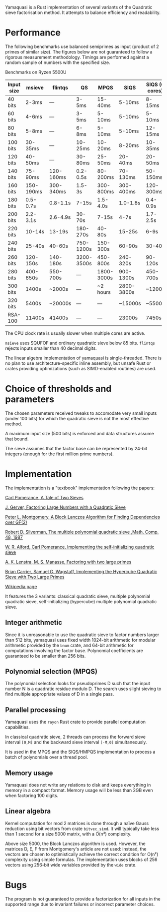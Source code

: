 Yamaquasi is a Rust implementation of several variants of the Quadratic sieve
factorisation method. It attempts to balance efficiency and readability.

# Performance

The following benchmarks use balanced semiprimes as input (product of 2 primes
of similar size). The figures below are not guaranteed to follow a rigorous
measurement methodology. Timings are performed against a random sample
of numbers with the specified size.

Benchmarks on Ryzen 5500U

|Input size| msieve  | flintqs |   QS    |  MPQS   |  SIQS   | SIQS (6 cores) |
| -------- | ------- | ------- | ------- | ------- | ------- | ------- |
|  40 bits |   2-3ms | —       |   3-5ms | 15-40ms |  5-10ms |   8-15ms|
|  60 bits |   4-6ms | —       |   3-5ms |  5-10ms |  5-10ms |   5-10ms|
|  80 bits |   5-8ms | —       |   6-8ms |  5-10ms |  5-10ms |  12-15ms|
| 100 bits | 30-35ms | —       | 10-25ms | 10-20ms |  8-20ms |  10-35ms|
| 120 bits | 40-50ms | —       | 30-80ms | 25-50ms |  20-40ms|  20-50ms|
| 140 bits | 75-90ms |120-160ms| 0.2-0.5s| 80-200ms| 70-130ms| 50-150ms|
| 160 bits |150-190ms|300-340ms|  1.5-3s |300-800ms|300-400ms|120-300ms|
| 180 bits | 0.5-0.7s| 0.8-1.1s|   7-15s | 1.5-4.0s| 1.0-1.8s| 0.4-0.9s|
| 200 bits | 2.2-3.1s| 2.6-4.9s|  30-70s |   7-15s |   4-7s  | 1.7-2.5s|
| 220 bits |  10-14s |  13-19s | 180-270s|  40-80s |  15-25s |    6-9s |
| 240 bits |  25-40s |  40-60s |750-1200s| 150-300s|  60-90s |  30-40s |
| 260 bits | 120-150s| 140-180s|3200-3500s|450-800s| 240-320s| 90-120s |
| 280 bits | 400-650s| 550-700s|    —    |1800-3000s| 900-1300s| 450-700s|
| 300 bits | 1400s   |  ~2000s |    —    | ~2 hours |2800-3800s|  ~1200s |
| 320 bits | 5400s   | ~20000s |    —    |    —     | ~15000s  |  ~5500s |
| RSA-100  | 11400s  |  41400s |    —    |    —     |  23000s  |   7450s |

The CPU clock rate is usually slower when multiple cores are active.

`msieve` uses SQUFOF and ordinary quadratic sieve below 85 bits.
`flintqs` rejects inputs smaller than 40 decimal digits.

The linear algebra implementation of yamaquasi is single-threaded.
There is no plan to use architecture-specific inline assembly,
but unsafe Rust or crates providing optimizations (such as
SIMD-enabled routines) are used.

# Choice of thresholds and parameters

The chosen parameters received tweaks to accomodate very small
inputs (under 100 bits) for which the quadratic sieve
is not the most effective method.

A maximum input size (500 bits) is enforced and data structures assume
that bound.

The sieve assumes that the factor base can be represented by 24-bit
integers (enough for the first million prime numbers).

# Implementation

The implementation is a "textbook" implementation following the papers:

[Carl Pomerance, A Tale of Two Sieves
](https://www.ams.org/notices/199612/pomerance.pdf)

[J. Gerver, Factoring Large Numbers with a Quadratic Sieve
](https://www.jstor.org/stable/2007781)

[Peter L. Montgomery, A Block Lanczos Algorithm for Finding Dependencies over GF(2)
](https://doi.org/10.1007/3-540-49264-X_9)

[Robert D. Silverman, The multiple polynomial quadratic sieve
,Math. Comp. 48, 1987](https://doi.org/10.1090/S0025-5718-1987-0866119-8)

[W. R. Alford, Carl Pomerance, Implementing the self-initializing quadratic sieve
](https://math.dartmouth.edu/~carlp/implementing.pdf)

[A. K. Lenstra, M. S. Manasse, Factoring with two large primes
](https://doi.org/10.1090/S0025-5718-1994-1250773-9)

[Brian Carrier, Samuel G. Wagstaff, Implementing the Hypercube Quadratic Sieve
with Two Large Primes](https://homes.cerias.purdue.edu/~ssw/qs4.pdf)

[Wikipedia page](https://en.wikipedia.org/wiki/Quadratic_sieve)

It features the 3 variants: classical quadratic sieve, multiple polynomial
quadratic sieve, self-initializing (hypercube) multiple polynomial
quadratic sieve.

## Integer arithmetic

Since it is unreasonable to use the quadratic sieve to factor numbers larger
than 512 bits, yamaquasi uses fixed width 1024-bit arithmetic for
modular arithmetic provided by the `bnum` crate, and 64-bit arithmetic
for computations involving the factor base. Polynomial coefficients are
guaranteed to be smaller than 256 bits.

## Polynomial selection (MPQS)

The polynomial selection looks for pseudoprimes D such that the input number
N is a quadratic residue modulo D. The search uses slight sieving to
find multiple appropriate values of D in a single pass.

## Parallel processing

Yamaquasi uses the `rayon` Rust crate to provide parallel computation capabilities.

In classical quadratic sieve, 2 threads can process the forward sieve
interval `[0,M]` and the backward sieve interval `[-M,0]` simultaneously.

It is used in the MPQS and the SIQS/HMPQS implementation to process a batch
of polynomials over a thread pool.

## Memory usage

Yamaquasi does not write any relations to disk and keeps everything in memory
in a compact format. Memory usage will be less than 2GB even when factoring
100 digits.

## Linear algebra

Kernel computation for mod 2 matrices is done through a naïve Gauss reduction
using bit vectors from crate `bitvec_simd`. It will typically take less than
1 second for a size 5000 matrix, with a O(n³) complexity.

Above size 5000, the Block Lanczos algorithm is used. However, the matrices
D, E, F from Montgomery's article are not used: instead, the vectors are chosen
to optimistically achieve the correct condition for O(n²) complexity
using simple formulas. The implementation uses blocks of 256 vectors
using 256-bit wide variables provided by the `wide` crate.

# Bugs

The program is not guaranteed to provide a factorization for all inputs in
the supported range due to invariant failures or incorrect parameter choices.
